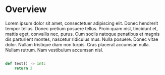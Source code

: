 <!--  overview.md -*- mode: GFM -*- -->

# Overview

Lorem ipsum dolor sit amet, consectetuer adipiscing elit.  Donec hendrerit
tempor tellus.  Donec pretium posuere tellus.  Proin quam nisl, tincidunt et,
mattis eget, convallis nec, purus.  Cum sociis natoque penatibus et magnis dis
parturient montes, nascetur ridiculus mus.  Nulla posuere.  Donec vitae dolor.
Nullam tristique diam non turpis.  Cras placerat accumsan nulla.  Nullam rutrum.
Nam vestibulum accumsan nisl.


```python

def test() -> int:
    return 2

```
